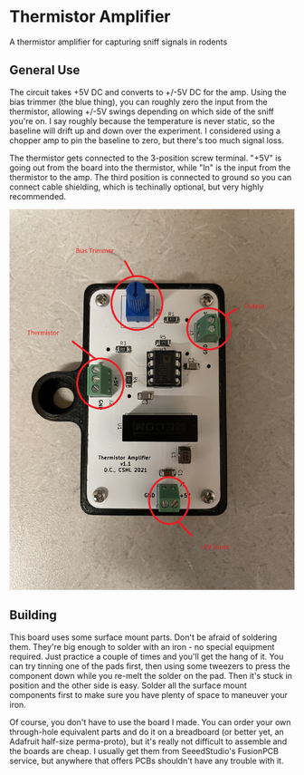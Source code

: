 # Thermistor Amplifier

A thermistor amplifier for capturing sniff signals in rodents

## General Use

The circuit takes +5V DC and converts to +/-5V DC for the amp. Using the bias trimmer (the blue thing), you can roughly zero the input from the thermistor, allowing +/-5V swings depending on which side of the sniff you're on. I say roughly because the temperature is never static, so the baseline will drift up and down over the experiment. I considered using a chopper amp to pin the baseline to zero, but there's too much signal loss.

The thermistor gets connected to the 3-position screw terminal. "+5V" is going out from the board into the thermistor, while "In" is the input from the thermistor to the amp. The third position is connected to ground so you can connect cable shielding, which is techinally optional, but very highly recommended.

![](Docs/Images/Amp.png)

## Building

This board uses some surface mount parts. Don't be afraid of soldering them. They're big enough to solder with an iron - no special equipment required. Just practice a couple of times and you'll get the hang of it. You can try tinning one of the pads first, then using some tweezers to press the component down while you re-melt the solder on the pad. Then it's stuck in position and the other side is easy. Solder all the surface mount components first to make sure you have plenty of space to maneuver your iron.

Of course, you don't have to use the board I made. You can order your own through-hole equivalent parts and do it on a breadboard (or better yet, an Adafruit half-size perma-proto), but it's really not difficult to assemble and the boards are cheap. I usually get them from SeeedStudio's FusionPCB service, but anywhere that offers PCBs shouldn't have any trouble with it. 